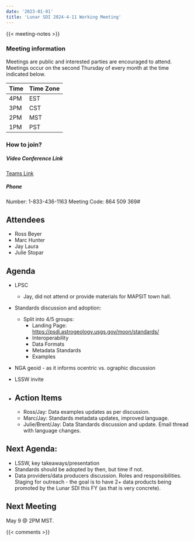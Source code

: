 ```yaml
---
date: '2023-01-01'
title: 'Lunar SDI 2024-4-11 Working Meeting'
---
```


{{<  meeting-notes >}}

### Meeting information
Meetings are public and interested parties are encouraged to attend. Meetings occur on the second Thursday of every month at the time indicated below.

| Time | Time Zone |
|------|-----------|
| 4PM  | EST |
| 3PM  | CST |
| 2PM  | MST |
| 1PM  | PST | 

### How to join?

##### Video Conference Link
[Teams Link](https://teams.microsoft.com/l/meetup-join/19%3ameeting_NjM0MzI5NGUtZDI1ZS00YWVjLWI1MTctYjUzZTU4OTVlNWIz%40thread.v2/0?context=%7b%22Tid%22%3a%220693b5ba-4b18-4d7b-9341-f32f400a5494%22%2c%22Oid%22%3a%22c27c6e98-e45a-45ff-aea5-7f10d6fe67c1%22%7d)

##### Phone
Number: 1-833-436-1163
Meeting Code: 864 509 369#

## Attendees
- Ross Beyer
- Marc Hunter
- Jay Laura
- Julie Stopar


## Agenda
- LPSC
  - Jay, did not attend or provide materials for MAPSIT town hall.
- Standards discussion and adoption:
  - Split into 4/5 groups:
    - Landing Page: https://psdi.astrogeology.usgs.gov/moon/standards/
    - Interoperability
    - Data Formats
    - Metadata Standards
    - Examples
- NGA geoid - as it informs ocentric vs. ographic discussion
- LSSW invite

- ## Action Items
  - Ross/Jay: Data examples updates as per discussion.
  - Marc/Jay: Standards metadata updates, improved language.
  - Julie/Brent/Jay: Data Standards discussion and update. Email thread with language changes.


## Next Agenda:
- LSSW, key takeaways/presentation 
- Standards should be adopted by then, but time if not.
- Data providers/data producers discussion. Roles and responsibilities. Staging for outreach - the goal is to have 2+ data products being promoted by the Lunar SDI this FY (as that is very concrete).
  
## Next Meeting
May 9 @ 2PM MST.

{{< comments >}}
